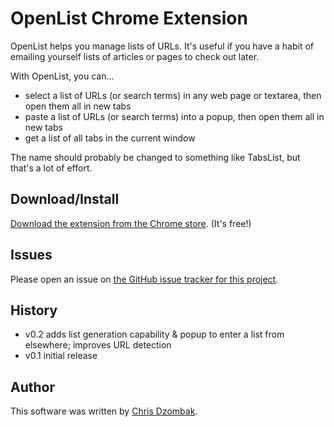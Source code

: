 # OpenList Chrome Extension

OpenList helps you manage lists of URLs. It's useful if you have a habit of emailing yourself lists of articles or pages to check out later.

With OpenList, you can...

* select a list of URLs (or search terms) in any web page or textarea, then open them all in new tabs
* paste a list of URLs (or search terms) into a popup, then open them all in new tabs
* get a list of all tabs in the current window

The name should probably be changed to something like TabsList, but that's a lot of effort.

## Download/Install

[Download the extension from the Chrome store](https://chrome.google.com/webstore/detail/nkpjembldfckmdchbdiclhfedcngbgnl). (It's free!)

## Issues

Please open an issue on [the GitHub issue tracker for this project](https://github.com/cdzombak/OpenList/issues).

## History

* v0.2 adds list generation capability & popup to enter a list from elsewhere; improves URL detection
* v0.1 initial release

## Author

This software was written by [Chris Dzombak](http://chris.dzombak.name).
